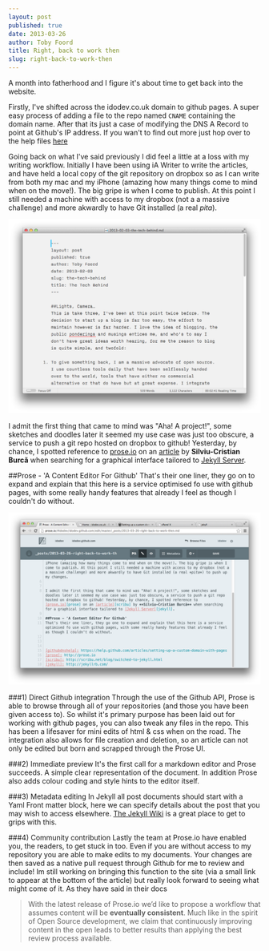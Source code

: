 ```yaml
---
layout: post
published: true
date: 2013-03-26
author: Toby Foord
title: Right, back to work then
slug: right-back-to-work-then
---
```


A month into fatherhood and I figure it's about time to get back into the website.

Firstly, I've shifted across the idodev.co.uk domain to github pages. A super easy process of adding a file to the repo named `CNAME` containing the domain name. After that its just a case of modifying the DNS A Record to point at Github's IP address. If you wan't to find out more just hop over to the help files [here][githubdnshelp]

Going back on what I've said previously I did feel a little at a loss with my writing workflow. Initially I have been using iA Writer to write the articles, and have held a local copy of the git repository on dropbox so as I can write from both my mac and my iPhone (amazing how many things come to mind when on the move!). The big gripe is when I come to publish. At this point I still needed a machine with access to my dropbox (not a a massive challenge) and more akwardly to have Git installed (a real *pita*).

![Alt text](/images/screenshots/right-back-to-work-then/ia-writer.png)

I admit the first thing that came to mind was "Aha! A project!", some sketches and doodles later it seemed my use case was just too obscure, a service to push a git repo hosted on dropbox to github! Yesterday, by chance, I spotted reference to [prose.io][prose] on an [article][scribu] by **Silviu-Cristian Burcă** when searching for a graphical interface tailored to [Jekyll Server][jekyll].

##Prose - 'A Content Editor For Github'
That's their one liner, they go on to expand and explain that this here is a service optimised fo use with github pages, with some really handy features that already I feel as though I couldn't do without.

![Alt text](/images/screenshots/right-back-to-work-then/prose-edit.png)

###1) Direct Github integration
Through the use of the Github API, Prose is able to browse through all of your repositories (and those you have been given access to). So whilst it's primary purpose has been laid out for working with github pages, you can also tweak any files in the repo. This has been a lifesaver for mini edits of html & css when on the road. The integration also allows for file creation and deletion, so an article can not only be edited but born and scrapped through the Prose UI.

###2) Immediate preview
It's the first call for a markdown editor and Prose succeeds. A simple clear representation of the document. In addition Prose also adds colour coding and style hints to the editor itself.

###3) Metadata editing
In Jekyll all post documents should start with a Yaml Front matter block, here we can specify details about the post that you may wish to access elsewhere. [The Jekyll Wiki][jekyllyaml] is a great place to get to grips with this.

###4) Community contribution
Lastly the team at Prose.io have enabled you, the readers, to get stuck in too. Even if you are without access to my repository you are able to make edits to my documents. Your changes are then saved as a native pull request through Github for me to review and include! Im still working on bringing this function to the site (via a small link to appear at the bottom of the article) but really look forward to seeing what might come of it. As they have said in their docs 

>With the latest release of Prose.io we’d like to propose a workflow that assumes content will be **eventually consistent**. Much like in the spirit of Open Source development, we claim that continuously improving content in the open leads to better results than applying the best review process available.


[githubdnshelp]: https://help.github.com/articles/setting-up-a-custom-domain-with-pages
[prose]: http://prose.io
[scribu]: http://scribu.net/blog/switched-to-jekyll.html
[jekyll]: http://jekyllrb.com/
[jekyllyaml]: https://github.com/mojombo/jekyll/wiki/YAML-Front-Matter